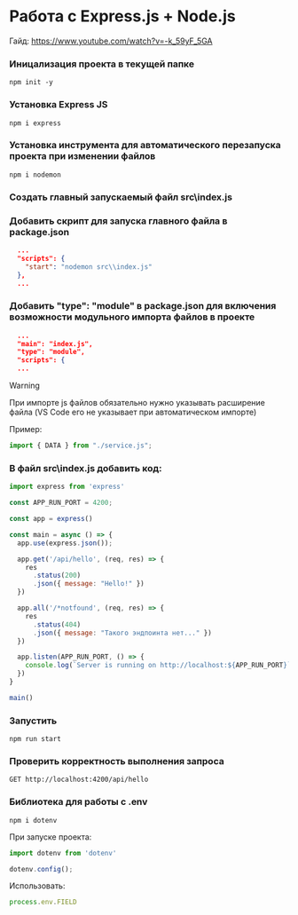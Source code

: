 # Работа с Express.js + Node.js

Гайд: https://www.youtube.com/watch?v=-k_59yF_5GA

### Иницализация проекта в текущей папке
```
npm init -y
```

### Установка Express JS
```
npm i express
```

### Установка инструмента для автоматического перезапуска проекта при изменении файлов

```
npm i nodemon
```

### Создать главный запускаемый файл src\index.js

### Добавить скрипт для запуска главного файла в package.json
```json
  ...
  "scripts": {
    "start": "nodemon src\\index.js"
  },
  ...
```

### Добавить "type": "module" в package.json для включения возможности модульного импорта файлов в проекте
```json
  ...
  "main": "index.js",
  "type": "module",
  "scripts": {
  ...
```

> [!WARNING]
> При импорте js файлов обязательно нужно указывать расширение файла (VS Code его не указывает при автоматическом импорте)

Пример:
```js
import { DATA } from "./service.js";
```

### В файл src\index.js добавить код:
```js
import express from 'express'

const APP_RUN_PORT = 4200;

const app = express()

const main = async () => {
  app.use(express.json());

  app.get('/api/hello', (req, res) => {
    res
      .status(200)
      .json({ message: "Hello!" })
  })

  app.all('/*notfound', (req, res) => {
    res
      .status(404)
      .json({ message: "Такого эндпоинта нет..." })
  })

  app.listen(APP_RUN_PORT, () => {
    console.log(`Server is running on http://localhost:${APP_RUN_PORT}`)
  })
}

main()
```

### Запустить
```
npm run start
```

### Проверить корректность выполнения запроса
```http
GET http://localhost:4200/api/hello
```

### Библиотека для работы с .env
```
npm i dotenv
```

При запуске проекта:
```js
import dotenv from 'dotenv'

dotenv.config();
```

Использовать:
```js
process.env.FIELD
```
